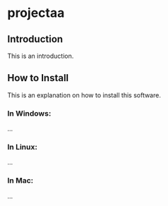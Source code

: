 # projectaa

## Introduction
This is an introduction.

## How to Install
This is an explanation on how to install this software.

### In Windows:
...
### In Linux:
...
### In Mac:
...